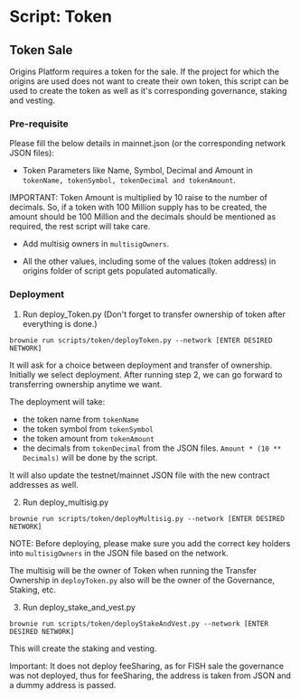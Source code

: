 # Script: Token

## Token Sale

Origins Platform requires a token for the sale. If the project for which the origins are used does not want to create their own token, this script can be used to create the token as well as it's corresponding governance, staking and vesting.

### Pre-requisite

Please fill the below details in mainnet.json (or the corresponding network JSON files):

- Token Parameters like Name, Symbol, Decimal and Amount in `tokenName, tokenSymbol, tokenDecimal and tokenAmount`.

IMPORTANT: Token Amount is multiplied by 10 raise to the number of decimals. So, if a token with 100 Million supply has to be created, the amount should be 100 Million and the decimals should be mentioned as required, the rest script will take care.

- Add multisig owners in `multisigOwners`.

- All the other values, including some of the values (token address) in origins folder of script gets populated automatically.

### Deployment

1. Run deploy_Token.py (Don't forget to transfer ownership of token after everything is done.)

```
brownie run scripts/token/deployToken.py --network [ENTER DESIRED NETWORK]
```

It will ask for a choice between deployment and transfer of ownership. Initially we select deployment. After running step 2, we can go forward to transferring ownership anytime we want.

The deployment will take:

- the token name from `tokenName`
- the token symbol from `tokenSymbol`
- the token amount from `tokenAmount`
- the decimals from `tokenDecimal`
  from the JSON files. `Amount * (10 ** Decimals)` will be done by the script.

It will also update the testnet/mainnet JSON file with the new contract addresses as well.

2. Run deploy_multisig.py

```
brownie run scripts/token/deployMultisig.py --network [ENTER DESIRED NETWORK]
```

NOTE: Before deploying, please make sure you add the correct key holders into `multisigOwners` in the JSON file based on the network.

The multisig will be the owner of Token when running the Transfer Ownership in `deployToken.py` also will be the owner of the Governance, Staking, etc.

3. Run deploy_stake_and_vest.py

```
brownie run scripts/token/deployStakeAndVest.py --network [ENTER DESIRED NETWORK]
```

This will create the staking and vesting.

Important: It does not deploy feeSharing, as for FISH sale the governance was not deployed, thus for feeSharing, the address is taken from JSON and a dummy address is passed.
